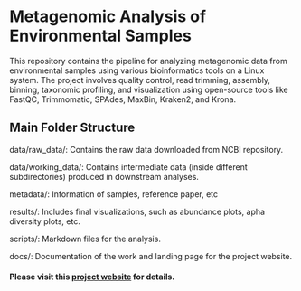# Metagenomic Analysis of Environmental Samples
  This repository contains the pipeline for analyzing metagenomic data from environmental samples using various bioinformatics tools on a Linux system. The project involves quality control, read trimming, assembly, binning, taxonomic profiling, and visualization using open-source tools like FastQC, Trimmomatic, SPAdes, MaxBin, Kraken2, and Krona.

## Main Folder Structure

  data/raw_data/: Contains the raw data downloaded from NCBI repository.
  
  data/working_data/: Contains intermediate data (inside different subdirectories) produced in downstream analyses.
  
  metadata/: Information of samples, reference paper, etc
  
  results/: Includes final visualizations, such as abundance plots, apha diversity plots, etc.
  
  scripts/: Markdown files for the analysis.  
  
  docs/: Documentation of the work and landing page for the project website.

#### Please visit this [project website](https://poudelmohit.github.io/env-metagenomics-analysis/) for details.
